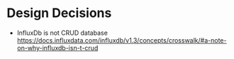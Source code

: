 # Design Decisions

* InfluxDb is not CRUD database
https://docs.influxdata.com/influxdb/v1.3/concepts/crosswalk/#a-note-on-why-influxdb-isn-t-crud